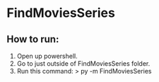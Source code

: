 # FindMoviesSeries

## How to run:
1. Open up powershell.
2. Go to just outside of FindMoviesSeries folder.
3. Run this command: > py -m FindMoviesSeries